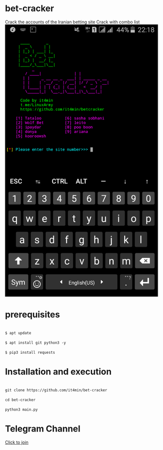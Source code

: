 # bet-cracker

Crack the accounts of the Iranian betting site
Crack with combo list
<img src="a.png" />
<br />
# prerequisites
<pre><code>
$ apt update <br />
$ apt install git python3 -y <br />
$ pip3 install requests
</code></pre>

# Installation and execution
<pre><code>
git clone https://github.com/it4min/bet-cracker <br />
cd bet-cracker <br />
python3 main.py
</code></pre>

# Telegram Channel 
<a href="t.me/LinuxArmy">Click to join<a> 
